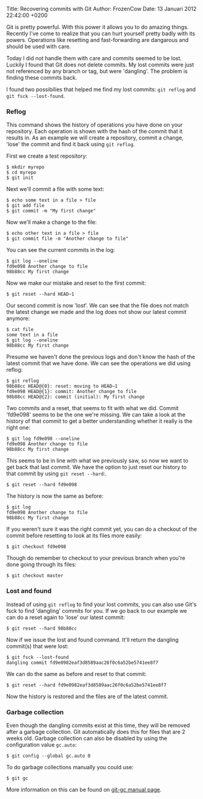 Title: Recovering commits with Git
Author: FrozenCow
Date: 13 Januari 2012 22:42:00 +0200

Git is pretty powerful. With this power it allows you to do amazing things. Recently I've come to realize that you can hurt yourself pretty badly with its powers. Operations like resetting and fast-forwarding are dangarous and should be used with care.

Today I did not handle them with care and commits seemed to be lost. Luckily I found that Git does not delete commits. My lost commits were just not referenced by any branch or tag, but were 'dangling'. The problem is finding these commits back.

I found two possibilies that helped me find my lost commits: `git reflog` and `git fsck --lost-found`.

### Reflog
This command shows the history of operations you have done on your repository. Each operation is shown with the hash of the commit that it results in. As an example we will create a repository, commit a change, 'lose' the commit and find it back using `git reflog`.

First we create a test repository:

    $ mkdir myrepo
    $ cd myrepo
    $ git init

Next we'll commit a file with some text:

    $ echo some text in a file > file
    $ git add file
    $ git commit -m "My first change"

Now we'll make a change to the file:

    $ echo other text in a file > file
    $ git commit file -m "Another change to file"

You can see the current commits in the log:

    $ git log --oneline
    fd9e098 Another change to file
    98b88cc My first change

Now we make our mistake and reset to the first commit:

    $ git reset --hard HEAD~1

Our second commit is now 'lost'. We can see that the file does not match the latest change we made and the log does not show our latest commit anymore:

    $ cat file
    some text in a file
    $ git log --oneline
    98b88cc My first change

Presume we haven't done the previous logs and don't know the hash of the latest commit that we have done. We can see the operations we did using reflog:

    $ git reflog
    98b88cc HEAD@{0}: reset: moving to HEAD~1
    fd9e098 HEAD@{1}: commit: Another change to file
    98b88cc HEAD@{2}: commit (initial): My first change

Two commits and a reset, that seems to fit with what we did. Commit 'fd9e098' seems to be the one we're missing. We can take a look at the history of that commit to get a better understanding whether it really is the right one:

    $ git log fd9e098 --oneline
    fd9e098 Another change to file
    98b88cc My first change

This seems to be in line with what we previously saw, so now we want to get back that last commit. We have the option to just reset our history to that commit by using `git reset --hard`:.

    $ git reset --hard fd9e098

The history is now the same as before:

    $ git log
    fd9e098 Another change to file
    98b88cc My first change

If you weren't sure it was the right commit yet, you can do a checkout of the commit before resetting to look at its files more easily:

    $ git checkout fd9e098

Though do remember to checkout to your previous branch when you're done going through its files:

    $ git checkout master

### Lost and found
Instead of using `git reflog` to find your lost commits, you can also use Git's fsck to find 'dangling' commits for you. If we go back to our example we can do a reset again to 'lose' our latest commit:

    $ git reset --hard 98b88cc

Now if we issue the lost and found command. It'll return the dangling commit(s) that were lost:

    $ git fsck --lost-found
    dangling commit fd9e0982eaf3d8589aac26f0c6a52be5741ee8f7

We can do the same as before and reset to that commit:

    $ git reset --hard fd9e0982eaf3d8589aac26f0c6a52be5741ee8f7

Now the history is restored and the files are of the latest commit.

### Garbage collection

Even though the dangling commits exist at this time, they will be removed after a garbage collection. Git automatically does this for files that are 2 weeks old. Garbage collection can also be disabled by using the configuration value `gc.auto`:

    $ git config --global gc.auto 0

To do garbage collections manually you could use:

    $ git gc

More information on this can be found on [git-gc manual page](http://linux.die.net/man/1/git-gc).

